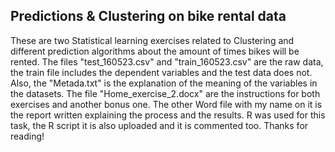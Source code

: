## Predictions & Clustering on bike rental data
These are two Statistical learning exercises related to Clustering and different prediction algorithms about the amount of times bikes will be rented.
The files "test_160523.csv" and "train_160523.csv" are the raw data, the train file includes the dependent variables and the test data does not. Also, the "Metada.txt" is the explanation of the meaning of the variables in the datasets. The file "Home_exercise_2.docx" are the instructions for both exercises and another bonus one. The other Word file with my name on it is the report written explaining the process and the results. R was used for this task, the R script it is also uploaded and it is commented too.
Thanks for reading!
